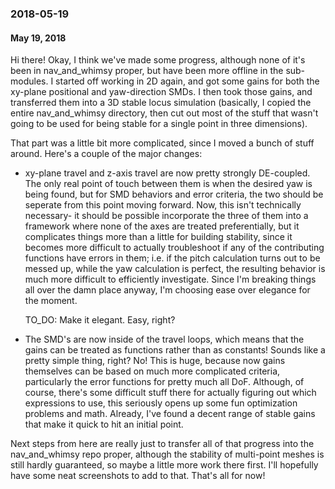 ### 2018-05-19
#### May 19, 2018

Hi there! Okay, I think we've made some progress, although none of it's been
in nav_and_whimsy proper, but have been more offline in the sub-modules. I
started off working in 2D again, and got some gains for both the xy-plane
positional and yaw-direction SMDs. I then took those gains, and transferred
them into a 3D stable locus simulation (basically, I copied the entire
nav_and_whimsy directory, then cut out most of the stuff that wasn't going to
be used for being stable for a single point in three dimensions).

That part was a little bit more complicated, since I moved a bunch of stuff
around. Here's a couple of the major changes:
  - xy-plane travel and z-axis travel are now pretty strongly DE-coupled. The
    only real point of touch between them is when the desired yaw is being
    found, but for SMD behaviors and error criteria, the two should be seperate
    from this point moving forward. Now, this isn't technically necessary-
    it should be possible incorporate the three of them into a framework where
    none of the axes are treated preferentially, but it complicates things more
    than a little for building stability, since it becomes more difficult to
    actually troubleshoot if any of the contributing functions have errors in
    them; i.e. if the pitch calculation turns out to be messed up, while the
    yaw calculation is perfect, the resulting behavior is much more difficult to
    efficiently investigate. Since I'm breaking things all over the damn place
    anyway, I'm choosing ease over elegance for the moment.

    TO_DO: Make it elegant. Easy, right?

  - The SMD's are now inside of the travel loops, which means that the gains
    can be treated as functions rather than as constants! Sounds like a pretty
    simple thing, right? No! This is huge, because now gains themselves can be
    based on much more complicated criteria, particularly the error functions
    for pretty much all DoF. Although, of course, there's some difficult stuff
    there for actually figuring out which expressions to use, this seriously
    opens up some fun optimization problems and math. Already, I've found a
    decent range of stable gains that make it quick to hit an initial point.

Next steps from here are really just to transfer all of that progress into the
nav_and_whimsy repo proper, although the stability of multi-point meshes is
still hardly guaranteed, so maybe a little more work there first.
I'll hopefully have some neat screenshots to add to that. That's all for now! 
